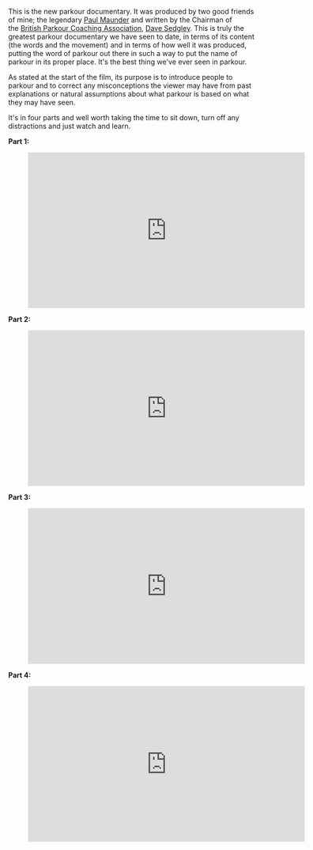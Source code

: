 This is the new parkour documentary. It was produced by two good friends of mine; the
legendary [Paul Maunder](http://obsidianpkav.blogspot.com/) and written by the Chairman of
the [British Parkour Coaching Association](http://www.britishparkour.org/), [Dave
Sedgley](http://www.britishparkour.org.uk/index.php?name=Content_3&pid=1). This is truly the
greatest parkour documentary we have seen to date, in terms of its content (the words and the
movement) and in terms of how well it was produced, putting the word of parkour out there in such a
way to put the name of parkour in its proper place. It's the best thing we've ever seen in parkour.

As stated at the start of the film, its purpose is to introduce people to parkour and to correct any
misconceptions the viewer may have from past explanations or natural assumptions about what parkour
is based on what they may have seen.

It's in four parts and well worth taking the time to sit down, turn off any distractions and just
watch and learn.

**Part 1:**

<figure>
<iframe width="560" height="315" src="https://www.youtube.com/embed/Poph6Jmc688?si=cgWjJl1oh2Rx9va5" title="YouTube video player" frameborder="0" allow="accelerometer; autoplay; clipboard-write; encrypted-media; gyroscope; picture-in-picture; web-share" referrerpolicy="strict-origin-when-cross-origin" allowfullscreen></iframe>
</figure>

**Part 2:**

<figure>
<iframe width="560" height="315" src="https://www.youtube.com/embed/NYi8r5bUuo4?si=x31N01s-QwkAbXjV" title="YouTube video player" frameborder="0" allow="accelerometer; autoplay; clipboard-write; encrypted-media; gyroscope; picture-in-picture; web-share" referrerpolicy="strict-origin-when-cross-origin" allowfullscreen></iframe>
</figure>

**Part 3:**

<figure>
<iframe width="560" height="315" src="https://www.youtube.com/embed/0_l_F_RFdBc?si=EmVtJj0Wdq0X5MZp" title="YouTube video player" frameborder="0" allow="accelerometer; autoplay; clipboard-write; encrypted-media; gyroscope; picture-in-picture; web-share" referrerpolicy="strict-origin-when-cross-origin" allowfullscreen></iframe>
</figure>

**Part 4:**

<figure>
<iframe width="560" height="315" src="https://www.youtube.com/embed/TNYltTLYKhU?si=CLFHuUTgcHzeVvol" title="YouTube video player" frameborder="0" allow="accelerometer; autoplay clipboard-write; encrypted-media; gyroscope; picture-in-picture; web-share" referrerpolicy="strict-origin-when-cross-origin" allowfullscreen></iframe>
</figure>

